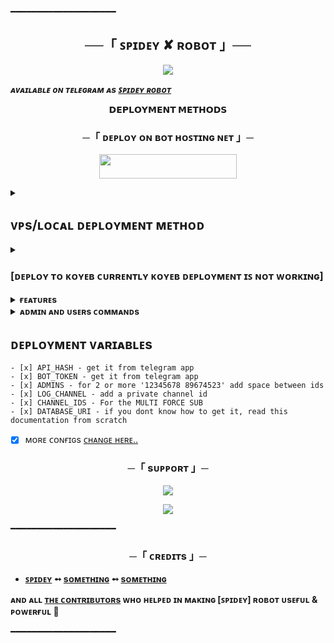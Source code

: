 ━━━━━━━━━━━━━━━━━━━━

<h2 align="center">
    ──「 ꜱᴘɪᴅᴇʏ ✘ ʀᴏʙᴏᴛ 」──
</h2>

<p align="center">
  <img src="https://i.ibb.co/chHyNh7m/IMG-20251002-111708-471.jpg">
</p>

_**ᴀᴠᴀɪʟᴀʙʟᴇ ᴏɴ ᴛᴇʟᴇɢʀᴀᴍ ᴀs [ ꜱᴘɪᴅᴇʏ ʀᴏʙᴏᴛ](https://t.me/SPIDER_MAN_GAMING_bot)**_

<p align="center">
<b>𝗗𝗘𝗣𝗟𝗢𝗬𝗠𝗘𝗡𝗧 𝗠𝗘𝗧𝗛𝗢𝗗𝗦</b>
</p>

<h3 align="center">
    ─「 ᴅᴇᴩʟᴏʏ ᴏɴ ʙᴏᴛ ʜᴏꜱᴛɪɴɢ ɴᴇᴛ 」─
</h3>

<p align="center"><a href="https://bot-hosting.net/panel/"> <img src="https://envs.sh/lB6.jpg" width="220" height="38.45"/></a></p>

<details><summary><b><h2>ᴠᴘs/ʟᴏᴄᴀʟ ᴅᴇᴘʟᴏʏᴍᴇɴᴛ ᴍᴇᴛʜᴏᴅ</h2></b></summary>
<p>
<pre>
git clone https://github.com/Spideyofficial777/SPIDEY-AUTO-REQUEST-ACCEPT-BOT.git
# Install Packages
pip3 install -r requirements.txt
Edit comfigs.py with variables as given below then run bot
python3 bot.py
</pre>
</p>
</details>

<details><summary><h3>[ᴅᴇᴘʟᴏʏ ᴛᴏ ᴋᴏʏᴇʙ ᴄᴜʀʀᴇɴᴛʟʏ ᴋᴏʏᴇʙ ᴅᴇᴘʟᴏʏᴍᴇɴᴛ ɪꜱ ɴᴏᴛ ᴡᴏʀᴋɪɴɢ]</h3></summary>
<br>
<b>ᴛʜᴇ ғᴀꜱᴛᴇꜱᴛ ᴡᴀʏ ᴛᴏ ᴅᴇᴘʟᴏʏ ᴛʜᴇ ᴀᴘᴘʟɪᴄᴀᴛɪᴏɴ ɪꜱ ᴛᴏ ᴄʟɪᴄᴋ ᴛʜᴇ ᴅᴇᴘʟᴏʏ ᴛᴏ ᴋᴏʏᴇʙ ʙᴜᴛᴛᴏɴ ʙᴇʟᴏᴡ.</b>
<br>
<br>

[![Deploy to Koyeb](https://www.koyeb.com/static/images/deploy/button.svg)](https://app.koyeb.com/deploy?type=git&repository=github.com/spideyofficial777/SPIDEY-AUTO-REQUEST-ACCEPT-BOT&branch=main&name=main )
</details>


<details><summary><b>ғᴇᴀᴛᴜʀᴇs </b></summary>

## features

- [x] 𝑺𝒎𝒐𝒐𝒕𝒉 & 𝑺𝒆𝒂𝒎𝒍𝒆𝒔𝒔 𝑷𝒆𝒓𝒇𝒐𝒓𝒎𝒂𝒏𝒄𝒆
- [x] 𝑨𝒖𝒕𝒐 𝑹𝒆𝒒𝒖𝒆𝒔𝒕 𝑱𝒐𝒊𝒏 𝑨𝒄𝒄𝒆𝒑𝒕
- [x] 𝑴𝒖𝒍𝒕𝒊 𝑭𝒔𝒖𝒃 𝑺𝒖𝒑𝒑𝒐𝒓𝒕
- [x] 𝑹𝒆𝒒𝒖𝒆𝒔𝒕 𝒕𝒐 𝒋𝒐𝒊𝒏 𝒊𝒏 𝑭𝒔𝒖𝒃
- [x] 𝑾𝒆𝒍𝒄𝒐𝒎𝒆 𝑴𝒆𝒔𝒔𝒂𝒈𝒆 𝑨𝒇𝒕𝒆𝒓 𝑱𝒐𝒊𝒏
- [x] 𝑼𝒔𝒆𝒓 𝑳𝒐𝒈 𝑴𝒆𝒔𝒔𝒂𝒈𝒆 𝑻𝒐 𝑳𝒐𝒈 𝑪𝒉𝒂𝒏𝒏𝒆𝒍
- [x] 𝑵𝒐 𝑫𝒆𝒑𝒍𝒐𝒚𝒎𝒆𝒏𝒕 𝑶𝒏 𝑲𝒐𝒚𝒆𝒃 (𝑺𝒆𝒍𝒇-𝑯𝒐𝒔𝒕𝒆𝒅)
- [x] 𝑹𝒂𝒏𝒅𝒐𝒎 𝑷𝒊𝒄𝒔
- [x] 𝒇𝒂𝒔𝒕 𝒋𝒐𝒊𝒏 𝒉𝒂𝒏𝒅𝒍𝒊𝒏𝒈 (𝒏𝒐 𝒅𝒆𝒍𝒂𝒚)
- [x] 𝑴𝒖𝒍𝒕𝒊𝒑𝒍𝒆 𝑨𝒅𝒎𝒊𝒏 𝑺𝒖𝒑𝒑𝒐𝒓𝒕
- [x] /𝒔𝒕𝒂𝒕𝒔, /𝒖𝒔𝒆𝒓𝒔, /𝒉𝒆𝒍𝒑 𝒄𝒐𝒎𝒎𝒂𝒏𝒅𝒔
- [x] 𝑭𝒆𝒆𝒅𝒃𝒂𝒄𝒌 𝑪𝒐𝒍𝒍𝒆𝒄𝒕𝒊𝒐𝒏 𝑺𝒚𝒔𝒕𝒆𝒎
- [x] 𝑺𝒕𝒂𝒓𝒕 𝑴𝒆𝒔𝒔𝒂𝒈𝒆 𝒘𝒊𝒕𝒉 𝑩𝒖𝒕𝒕𝒐𝒏𝒔
- [x] 𝑫𝒂𝒕𝒂𝒃𝒂𝒔𝒆 𝑰𝒏𝒕𝒆𝒈𝒓𝒂𝒕𝒊𝒐𝒏 (𝑴𝒐𝒏𝒈𝒐𝑫𝑩 𝒆𝒕𝒄.)
- [x] 𝑨𝒅𝒎𝒊𝒏 𝑶𝒏𝒍𝒚 𝑪𝒐𝒎𝒎𝒂𝒏𝒅𝒔
- [x] 𝑹𝒂𝒏𝒅𝒐𝒎 𝑸𝒖𝒐𝒕𝒆𝒔 𝒐𝒓 𝑰𝒎𝒂𝒈𝒆𝒔 𝒐𝒏 𝑺𝒕𝒂𝒓𝒕
- [x] 𝑼𝒔𝒆𝒓 𝑫𝒆𝒕𝒂𝒊𝒍𝒔 𝑳𝒐𝒈 𝒕𝒐 𝑳𝒐𝒈 𝑪𝒉𝒂𝒏𝒏𝒆𝒍
- [x] 𝑼𝒔𝒆𝒓 𝑺𝒕𝒂𝒕𝒔 (𝑻𝒐𝒕𝒂𝒍 𝒖𝒔𝒆𝒓𝒔, 𝒋𝒐𝒊𝒏𝒆𝒅 𝒕𝒐𝒅𝒂𝒚, 𝒆𝒕𝒄.)
- [x] 𝑺𝒆𝒄𝒖𝒓𝒆 𝑽𝒆𝒓𝒊𝒇𝒊𝒆𝒅 𝑼𝒔𝒆𝒓 𝑪𝒉𝒆𝒄𝒌
- [x] 𝑷𝒆𝒏𝒅𝒊𝒏𝒈 𝑹𝒆𝒒𝒖𝒆𝒔𝒕 𝑨𝒄𝒄𝒆𝒑𝒕 (𝑼𝒏𝒅𝒆𝒓 𝒑𝒓𝒐𝒄𝒆𝒔𝒔)
- [x] 𝑩𝒐𝒕 𝑯𝒆𝒍𝒑 𝑰𝒏𝒎𝒊𝒏𝒆
- [x] 𝑭𝒊𝒍𝒕𝒆𝒓 𝑼𝒏𝒋𝒐𝒊𝒏𝒆𝒅 𝑼𝒔𝒆𝒓𝒔
- [x] 𝑨𝒖𝒕𝒐 𝑰𝒏𝒋𝒆𝒄𝒕 𝑻𝒆𝑺𝑻
- [x] 𝑻𝒓𝒂𝒄𝒌 𝑼𝒔𝒆𝒓 𝑳𝒆𝒂𝒗𝒊𝒏𝒈 𝑬𝒗𝒆𝒏𝒕: 𝑫𝒆𝒕𝒆𝒄𝒕 𝒘𝒉𝒆𝒏 𝒂 𝒖𝒔𝒆𝒓 𝒍𝒆𝒂𝒗𝒆𝒔 𝒕𝒉𝒆 𝒈𝒓𝒐𝒖𝒑 (𝒖𝒏𝒅𝒆𝒓 𝒕𝒉𝒆 𝒑𝒓𝒐𝒄𝒆𝒔𝒔)
- [x] 𝑨𝒅𝒎𝒊𝒏 𝑺𝒑𝒂𝒎 𝑷𝒓𝒆𝒗𝒆𝒏𝒕𝒊𝒐𝒏
- [x] 𝑪𝑨𝑷𝑻𝑪𝑯𝑨 𝑽𝒆𝒓𝒊𝒇𝒊𝒄𝒂𝒕𝒊𝒐𝒏 (🆕)
- [x] 
- [x] 
- [x] 
- [x] 
- [x] 
- [x] 
- [x] 
- [x] 
- [x] 
- [x] 
- [x] 
- [x] 
- [x] 
- [x] 
- [x] 
- [x] 
- [x] 
- [x] 
- [x] 
- [x] 
- [x] 𝐴𝑛𝑑 𝑀𝑜𝑟𝑒...
</details>

<details><summary><b>ᴀᴅᴍɪɴ ᴀɴᴅ ᴜsᴇʀs ᴄᴏᴍᴍᴀɴᴅs</b></summary>

 ## ᴀᴅᴍɪɴ ᴀɴᴅ ᴜsᴇʀs ᴄᴏᴍᴍᴀɴᴅs

</details>

## ᴅᴇᴘʟᴏʏᴍᴇɴᴛ ᴠᴀʀɪᴀʙʟᴇs
```- [x] API_ID - get it from telegram app
- [x] API_HASH - get it from telegram app
- [x] BOT_TOKEN - get it from telegram app
- [x] ADMINS - for 2 or more '12345678 89674523' add space between ids
- [x] LOG_CHANNEL - add a private channel id
- [x] CHANNEL_IDS - For the MULTI FORCE SUB
- [x] DATABASE_URI - if you dont know how to get it, read this documentation from scratch
```
- [x] ᴍᴏʀᴇ ᴄᴏɴғɪɢs [ᴄʜᴀɴɢᴇ ʜᴇʀᴇ..](https://github.com/Spideyofficial777/SPIDEY-AUTO-REQUEST-ACCEPT-BOT/blob/main/configs.py)
</details>



<h3 align="center">
    ─「 sᴜᴩᴩᴏʀᴛ 」─
</h3>

<p align="center">
<a href="https://telegram.me/spideyofficial_777"><img src="https://img.shields.io/badge/-Support%20Group-blue.svg?style=for-the-badge&logo=Telegram"></a>
</p>
<p align="center">
<a href="https://t.me/+QVmLP_hlHNw3M2I1"><img src="https://img.shields.io/badge/-Support%20Channel-blue.svg?style=for-the-badge&logo=Telegram"></a>
</p>

━━━━━━━━━━━━━━━━━━━━

<h3 align="center">
    ─「 ᴄʀᴇᴅɪᴛs 」─
</h3>

- <b>[ꜱᴘɪᴅᴇʏ](https://github.com/Spideyofficial777)  ➻  [sᴏᴍᴇᴛʜɪɴɢ](https://t.me/+QVmLP_hlHNw3M2I1) </b>
<b> ➻  [sᴏᴍᴇᴛʜɪɴɢ](https://github.com/Spideyofficial777) </b>

<b> ᴀɴᴅ ᴀʟʟ [ᴛʜᴇ ᴄᴏɴᴛʀɪʙᴜᴛᴏʀs](https://t.me/+QVmLP_hlHNw3M2I1) ᴡʜᴏ ʜᴇʟᴩᴇᴅ ɪɴ ᴍᴀᴋɪɴɢ [ꜱᴘɪᴅᴇʏ] ʀᴏʙᴏᴛ ᴜsᴇғᴜʟ & ᴩᴏᴡᴇʀғᴜʟ 🖤 </b>

━━━━━━━━━━━━━━━━━━━━


